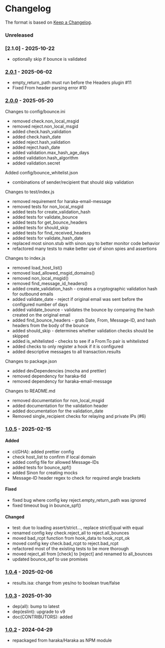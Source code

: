 # Changelog

The format is based on [Keep a Changelog](https://keepachangelog.com/).

### Unreleased

### [2.1.0] - 2025-10-22

- optionally skip if bounce is validated

### [2.0.1] - 2025-06-02

- empty_return_path must run before the Headers plugin #11
- Fixed From header parsing error #10

### [2.0.0] - 2025-05-20

Changes to config/bounce.ini

- removed check.non_local_msgid
- removed reject.non_local_msgid
- added check.hash_validation
- added check.hash_date
- added reject.hash_validation
- added reject.hash_date
- added validation.max_hash_age_days
- added validation.hash_algorithm
- added validation.secret

Added config/bounce_whitelist.json

- combinations of sender/recipient that should skip validation

Changes to test/index.js

- removed requirement for haraka-email-message
- removed tests for non_local_msgid
- added tests for create_validation_hash
- added tests for validate_bounce
- added tests for get_bounce_headers
- added tests for should_skip
- added tests for find_received_headers
- added tests for validate_hash_date
- replaced most sinon.stub with sinon.spy to better monitor code
  behavior
- refactored many tests to make better use of sinon spies and assertions

Changes to index.js

- removed load_host_list()
- removed load_allowed_msgid_domains()
- removed non_local_msgid()
- removed find_message_id_headers()
- added create_validation_hash - creates a cryptographic validation hash
  for outbound emails
- added validate_date - reject if original email was sent before the
  configured number of days
- added validate_bounce - validates the bounce by comparing the hash
  created on the original email
- added find_bounce_headers - grab Date, From, Message-ID, and hash
  headers from the body of the bounce
- added should_skip - determines whether validation checks should be
  skipped
- added is_whitelisted - checks to see if a From:To pair is whitelisted
- added checks to only register a hook if it is configured
- added descriptive messages to all transaction.results

Changes to package.json

- added devDependencies (mocha and prettier)
- removed dependency for haraka-tld
- removed dependency for haraka-email-message

Changes to README.md

- removed documentation for non_local_msgid
- added documentation for the validation header
- added documentation for the validation_date
- Removed single_recipient checks for relaying and private IPs (#6)

### [1.0.5] - 2025-02-15

#### Added

- ci(GHA): added prettier config
- check host_list to confirm if local domain
- added config file for allowed Message-IDs
- added tests for bounce_spf()
- added Sinon for creating mocks
- Message-ID header regex to check for required angle brackets

#### Fixed

- fixed bug where config key reject.empty_return_path was ignored
- fixed timeout bug in bounce_spf()

#### Changed

- test: due to loading assert/strict..., replace strictEqual with equal
- renamed config key check.reject_all to reject.all_bounces
- moved bad_rcpt function from hook_data to hook_rcpt_ok
- moved config key check.bad_rcpt to reject.bad_rcpt
- refactored most of the existing tests to be more thorough
- moved reject_all from [check] to [reject] and renamed to all_bounces
- updated bounce_spf to use promises

### [1.0.4] - 2025-02-06

- results.isa: change from yes/no to boolean true/false

### [1.0.3] - 2025-01-30

- dep(all): bump to latest
- dep(eslint): upgrade to v9
- doc(CONTRIBUTORS): added

### [1.0.2] - 2024-04-29

- repackaged from haraka/Haraka as NPM module

[1.0.1]: https://github.com/haraka/haraka-plugin-bounce/releases/tag/1.0.1
[1.0.2]: https://github.com/haraka/haraka-plugin-bounce/releases/tag/v1.0.2
[1.0.3]: https://github.com/haraka/haraka-plugin-bounce/releases/tag/v1.0.3
[1.0.4]: https://github.com/haraka/haraka-plugin-bounce/releases/tag/v1.0.4
[1.0.5]: https://github.com/haraka/haraka-plugin-bounce/releases/tag/v1.0.5
[2.0.0]: https://github.com/haraka/haraka-plugin-bounce/releases/tag/v2.0.0
[2.0.1]: https://github.com/haraka/haraka-plugin-bounce/releases/tag/v2.0.1
